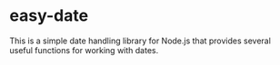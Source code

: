 # easy-date
This is a simple date handling library for Node.js that provides several useful functions for working with dates.
